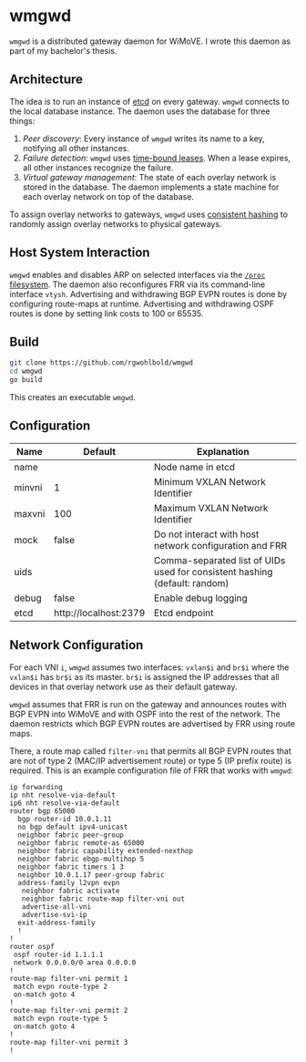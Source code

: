 # wmgwd

`wmgwd` is a distributed gateway daemon for WiMoVE.
I wrote this daemon as part of my bachelor's thesis.

## Architecture

The idea is to run an instance of [etcd](https://etcd.io/) on every gateway.
`wmgwd` connects to the local database instance.
The daemon uses the database for three things:

1. _Peer discovery_: Every instance of `wmgwd` writes its name to a key, notifying all other instances.
2. _Failure detection_: `wmgwd` uses [time-bound leases](https://martinfowler.com/articles/patterns-of-distributed-systems/time-bound-lease.html). When a lease expires, all other instances recognize the failure.  
3. _Virtual gateway management_: The state of each overlay network is stored in the database.
  The daemon implements a state machine for each overlay network on top of the database.

To assign overlay networks to gateways, `wmgwd` uses [consistent hashing](https://en.wikipedia.org/wiki/Consistent_hashing) to randomly assign overlay networks to physical gateways.

## Host System Interaction

`wmgwd` enables and disables ARP on selected interfaces via the [`/proc` filesystem](https://docs.kernel.org/filesystems/proc.html). 
The daemon also reconfigures FRR via its command-line interface `vtysh`.
Advertising and withdrawing BGP EVPN routes is done by configuring route-maps at runtime.
Advertising and withdrawing OSPF routes is done by setting link costs to 100 or 65535. 

## Build

```bash
git clone https://github.com/rgwohlbold/wmgwd
cd wmgwd
go build
```

This creates an executable `wmgwd`.

## Configuration

| Name   | Default               | Explanation                                                                |
|--------|-----------------------|----------------------------------------------------------------------------|
| name   |                       | Node name in etcd                                                          |
| minvni | 1                     | Minimum VXLAN Network Identifier                                           |
| maxvni | 100                   | Maximum VXLAN Network Identifier                                           |
| mock   | false                 | Do not interact with host network configuration and FRR                    |
| uids   |                       | Comma-separated list of UIDs used for consistent hashing (default: random) |
| debug  | false                 | Enable debug logging                                                       |
| etcd   | http://localhost:2379 | Etcd endpoint                                                              |

## Network Configuration

For each VNI `i`, `wmgwd` assumes two interfaces: `vxlan$i` and `br$i` where the `vxlan$i` has `br$i` as its master.
`br$i` is assigned the IP addresses that all devices in that overlay network use as their default gateway.

`wmgwd` assumes that FRR is run on the gateway and announces routes with BGP EVPN into WiMoVE and with OSPF into the rest of the network.
The daemon restricts which BGP EVPN routes are advertised by FRR using route maps.

There, a route map called `filter-vni` that permits all BGP EVPN routes that are not of type 2 (MAC/IP advertisement route) or type 5 (IP prefix route) is required.
This is an example configuration file of FRR that works with `wmgwd`:

```
ip forwarding
ip nht resolve-via-default
ip6 nht resolve-via-default
router bgp 65000
  bgp router-id 10.0.1.11
  no bgp default ipv4-unicast
  neighbor fabric peer-group
  neighbor fabric remote-as 65000
  neighbor fabric capability extended-nexthop
  neighbor fabric ebgp-multihop 5
  neighbor fabric timers 1 3
  neighbor 10.0.1.17 peer-group fabric
  address-family l2vpn evpn
   neighbor fabric activate
   neighbor fabric route-map filter-vni out
   advertise-all-vni
   advertise-svi-ip
  exit-address-family
  !
!
router ospf
 ospf router-id 1.1.1.1
 network 0.0.0.0/0 area 0.0.0.0
!
route-map filter-vni permit 1
 match evpn route-type 2
 on-match goto 4
!
route-map filter-vni permit 2
 match evpn route-type 5
 on-match goto 4
!
route-map filter-vni permit 3
!
```
